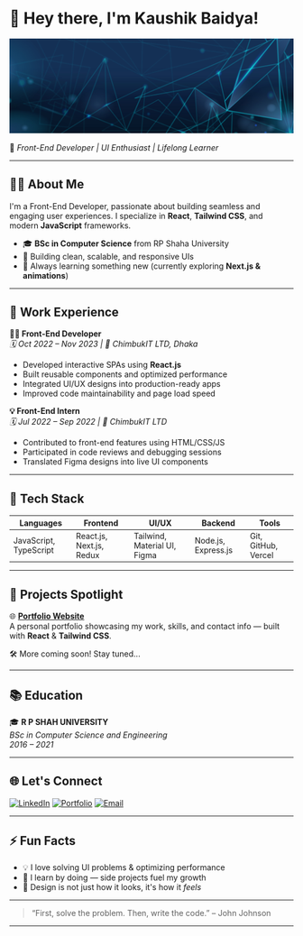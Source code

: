 # 👋 Hey there, I'm Kaushik Baidya!

![Banner](https://github.com/KaushikBaidya/KaushikBaidya/blob/main/gradient-dark-blue-futuristic-digital-grid-background.jpg?raw=true)

🎯 *Front-End Developer | UI Enthusiast | Lifelong Learner*

---

## 🧑‍💻 About Me

I'm a Front-End Developer, passionate about building seamless and engaging user experiences. I specialize in **React**, **Tailwind CSS**, and modern **JavaScript** frameworks.

- 🎓 **BSc in Computer Science** from RP Shaha University  
- 🔨 Building clean, scalable, and responsive UIs  
- 🚀 Always learning something new (currently exploring **Next.js & animations**)

---

## 💼 Work Experience

**👨‍💻 Front-End Developer**  
_🗓️ Oct 2022 – Nov 2023 | 📍 ChimbukIT LTD, Dhaka_

- Developed interactive SPAs using **React.js**  
- Built reusable components and optimized performance  
- Integrated UI/UX designs into production-ready apps  
- Improved code maintainability and page load speed  

**💡 Front-End Intern**  
_🗓️ Jul 2022 – Sep 2022 | 📍 ChimbukIT LTD_

- Contributed to front-end features using HTML/CSS/JS  
- Participated in code reviews and debugging sessions  
- Translated Figma designs into live UI components

---

## 🧰 Tech Stack

| Languages | Frontend | UI/UX | Backend | Tools |
|----------|----------|-------|---------|-------|
| JavaScript, TypeScript | React.js, Next.js, Redux | Tailwind, Material UI, Figma | Node.js, Express.js | Git, GitHub, Vercel |

---

## 📌 Projects Spotlight

🌐 [**Portfolio Website**](https://myws-kaushikbaidya.vercel.app)  
A personal portfolio showcasing my work, skills, and contact info — built with **React** & **Tailwind CSS**.

🛠️ More coming soon! Stay tuned...

---

## 📚 Education

🎓 **R P SHAH UNIVERSITY**  
_BSc in Computer Science and Engineering_  
_2016 – 2021_

---

## 🌐 Let's Connect

[![LinkedIn](https://img.shields.io/badge/LinkedIn-blue?logo=linkedin&style=for-the-badge)](https://www.linkedin.com/in/kaushik-baidya-696247157/)
[![Portfolio](https://img.shields.io/badge/Portfolio-Visit-orange?style=for-the-badge)](https://myws-kaushikbaidya.vercel.app/)
[![Email](https://img.shields.io/badge/Email-kaushikbaidya4916@gmail.com-red?style=for-the-badge&logo=gmail)](mailto:kaushikbaidya4916@gmail.com)

---

## ⚡ Fun Facts

- 💡 I love solving UI problems & optimizing performance
- 🧠 I learn by doing — side projects fuel my growth
- 🎨 Design is not just how it looks, it's how it *feels*

---

> “First, solve the problem. Then, write the code.” – John Johnson

---

